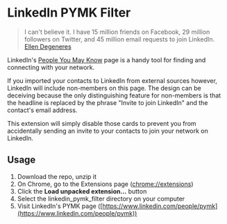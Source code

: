 # LinkedIn PYMK Filter

> I can't believe it. I have 15 million friends on Facebook, 29 million followers on Twitter, and 45 million email requests to join LinkedIn. 
> [Ellen Degeneres ](https://twitter.com/TheEllenShow/status/468896995072278529)

LinkedIn's [People You May Know](https://www.linkedin.com/people/pymk) page is a handy tool for finding and connecting with your network. 

If you imported your contacts to LinkedIn from external sources however, LinkedIn will include non-members on this page. The design can be deceiving because the only distinguishing feature for non-members is that the headline is replaced by the phrase "Invite to join LinkedIn" and the contact's email address. 

This extension will simply disable those cards to prevent you from accidentally sending an invite to your contacts to join your network on LinkedIn. 



## Usage
1. Download the repo, unzip it
2. On Chrome, go to the Extensions page ([chrome://extensions](chrome://extensions))
3. Click the **Load unpacked extension...** button
4. Select the linkedin_pymk_filter directory on your computer
5. Visit LinkedIn's PYMK page ([https://www.linkedin.com/people/pymk](https://www.linkedin.com/people/pymk))